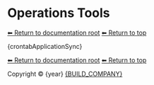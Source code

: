 # Operations Tools

[⬅ Return to documentation root](index.md)
[⬅ Return to top](../index.md)

{crontabApplicationSync}

[⬅ Return to documentation root](index.md)
[⬅ Return to top](../index.md)

Copyright &copy; {year} [{BUILD_COMPANY}]({BUILD_COMPANY_LINK}{title})
